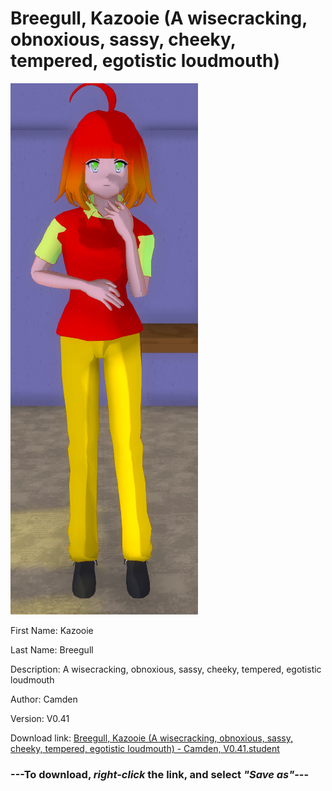 # Breegull, Kazooie (A wisecracking, obnoxious, sassy, cheeky, tempered, egotistic loudmouth)

<img src = "https://raw.githubusercontent.com/Arbiter1223/Daigaku-Gurashi-Custom-Students/master/Students/Files/Breegull%2C%20Kazooie%20(A%20wisecracking%2C%20obnoxious%2C%20sassy%2C%20cheeky%2C%20tempered%2C%20egotistic%20loudmouth).png">

First Name: Kazooie

Last Name: Breegull

Description: A wisecracking, obnoxious, sassy, cheeky, tempered, egotistic loudmouth

Author: Camden

Version: V0.41

Download link: <a href="https://raw.githubusercontent.com/Arbiter1223/Daigaku-Gurashi-Custom-Students/master/Students/Files/Breegull%2C%20Kazooie%20(A%20wisecracking%2C%20obnoxious%2C%20sassy%2C%20cheeky%2C%20tempered%2C%20egotistic%20loudmouth)%20-%20Camden%2C%20V0.41.student">Breegull, Kazooie (A wisecracking, obnoxious, sassy, cheeky, tempered, egotistic loudmouth) - Camden, V0.41.student</a>

### ---**To download, _right-click_ the link, and select _"Save as"_**---

